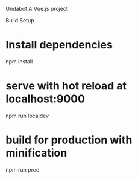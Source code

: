 Undabot
A Vue.js project

Build Setup
# Install dependencies
npm install

# serve with hot reload at localhost:9000
npm run localdev

# build for production with minification
npm run prod
